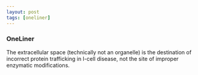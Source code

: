 ```yaml
---
layout: post
tags: [oneliner]
---
```



### OneLiner

The extracellular space (technically not an organelle) is the destination of incorrect protein trafficking in I-cell disease, not the site of improper enzymatic modifications.
